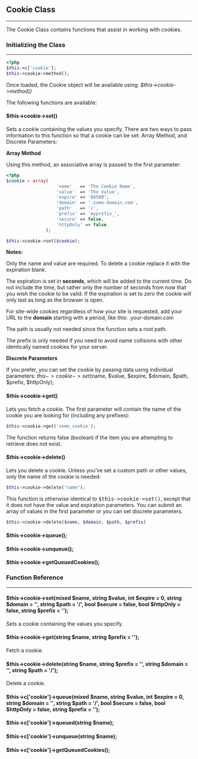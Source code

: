
## Cookie Class

------

The Cookie Class contains functions that assist in working with cookies.

### Initializing the Class

-------

```php
<?php
$this->c['cookie'];
$this->cookie->method();
```

Once loaded, the Cookie object will be available using: <dfn>$this->cookie->method()</dfn>

The following functions are available:

#### $this->cookie->set()

Sets a cookie containing the values you specify. There are two ways to pass information to this function so that a cookie can be set: Array Method, and Discrete Parameters:

<b>Array Method</b>

Using this method, an associative array is passed to the first parameter:

```php
<?php
$cookie = array(
                   'name'   => 'The Cookie Name',
                   'value'  => 'The Value',
                   'expire' => '86500',
                   'domain' => '.some-domain.com',
                   'path'   => '/',
                   'prefix' => 'myprefix_',
                   'secure' => false,
                   'httpOnly' => false
               );

$this->cookie->set($cookie); 
```

<b>Notes:</b>

Only the name and value are required. To delete a cookie replace it with the expiration blank.

The expiration is set in <b>seconds</b>, which will be added to the current time. Do not include the time, but rather only the number of seconds from now that you wish the cookie to be valid. If the expiration is set to zero the cookie will only last as long as the browser is open.

For site-wide cookies regardless of how your site is requested, add your URL to the <b>domain</b> starting with a period, like this: .your-domain.com

The path is usually not needed since the function sets a root path.

The prefix is only needed if you need to avoid name collisions with other identically named cookies for your server.

<b>Discrete Parameters</b>

If you prefer, you can set the cookie by passing data using individual parameters:
$this->cookie->set($name, $value, $expire, $domain, $path, $prefix, $httpOnly);

#### $this->cookie->get()

Lets you fetch a cookie. The first parameter will contain the name of the cookie you are looking for (including any prefixes):

```php
$this->cookie->get('some_cookie');
```

The function returns false (boolean) if the item you are attempting to retrieve does not exist.


#### $this->cookie->delete()

Lets you delete a cookie. Unless you've set a custom path or other values, only the name of the cookie is needed:

```php
$this->cookie->delete("name");
```

This function is otherwise identical to <kbd>$this->cookie->set()</kbd>, except that it does not have the value and expiration parameters. You can submit an array of values in the first parameter or you can set discrete parameters.

```php
$this->cookie->delete($name, $domain, $path, $prefix)
```

#### $this->cookie->queue();

#### $this->cookie->unqueue();

#### $this->cookie->getQueuedCookies();


### Function Reference

------

#### $this->cookie->set(mixed $name, string $value, int $expire = 0, string $domain = '', string $path = '/', bool $secure = false, bool $httpOnly = false, string $prefix = '');

Sets a cookie containing the values you specify.

#### $this->cookie->get(string $name, string $prefix = '');

Fetch a cookie.

#### $this->cookie->delete(string $name, string $prefix = '', string $domain = '', string $path = '/');

Delete a cookie.


#### $this->c['cookie']->queue(mixed $name, string $value, int $expire = 0, string $domain = '', string $path = '/', bool $secure = false, bool $httpOnly = false, string $prefix = '');


#### $this->c['cookie']->queued(string $name);


#### $this->c['cookie']->unqueue(string $name);


#### $this->c['cookie']->getQueuedCookies();